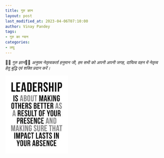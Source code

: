```yaml
---
title: गुरु ज्ञान
layout: post
last_modified_at: 2023-04-06T07:10:00
author: Vinay Pandey
tags:
- गुरु का ग्यान
categories:
- लघु
---
```

🙏🌷 *गुरु ज्ञान*🌷🙏
*अनुपम नेतृत्वकर्ता हनुमान जी, हम सभी को अपनी अपनी जगह, दायित्व वहन में नेतृत्व हेतु बुद्धि एवं शक्ति प्रदान करें।*


![IMG-20230406-WA0001.jpg](/images/IMG-20230406-WA0001.jpg)

